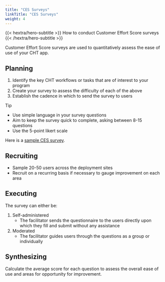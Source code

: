 ```yaml
---
title: "CES Surveys"
linkTitle: "CES Surveys"
weight: 4
---
```


{{< hextra/hero-subtitle >}}
  How to conduct Customer Effort Score surveys
{{< /hextra/hero-subtitle >}}

Customer Effort Score surveys are used to quantitatively assess the ease of use of your CHT app.

## Planning

1. Identify the key CHT workflows or tasks that are of interest to your program
2. Create your survey to assess the difficulty of each of the above
3. Establish the cadence in which to send the survey to users 

> [!TIP]
> * Use simple language in your survey questions 
> * Aim to keep the survey quick to complete, asking between 8-15 questions 
> * Use the 5-point likert scale

Here is a [sample CES survey](https://docs.google.com/forms/d/1TuD9G4Gjod07jtw4INOWEkoBzuu9pEooSz-UfASjlyc/edit).

## Recruiting

* Sample 20-50 users across the deployment sites
* Recruit on a recurring basis if necessary to gauge improvement on each area

## Executing

The survey can either be:

1. Self-administered 
    * The facilitator sends the questionnaire to the users directly upon which they fill and submit without any assistance
2. Moderated
    * The facilitator guides users through the questions as a group or individually 

## Synthesizing

Calculate the average score for each question to assess the overall ease of use and areas for opportunity for improvement.
